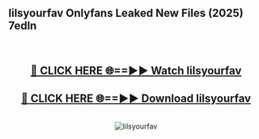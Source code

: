 <h2>lilsyourfav Onlyfans Leaked New Files (2025) 7edln</h2>
<br>
<div align="center">
<h2><a href="https://mediafiles.top/lilsyourfav&ref=git" rel="nofollow">🔴 CLICK HERE 🌐==►► Watch lilsyourfav</a></h2>
<h2><a href="https://mediafiles.top/lilsyourfav&ref=git" rel="nofollow">🔴 CLICK HERE 🌐==►► Download lilsyourfav</a></h2>
<br>
<a href="https://mediafiles.top/lilsyourfav&ref=git" rel="nofollow" data-target="animated-image.originalLink"><img src="https://i.ibb.co.com/xMMVF88/686577567.gif" alt="lilsyourfav" style="max-width: 100%; display: inline-block;" data-target="animated-image.originalImage"></a>
</div>
<br>
<br>